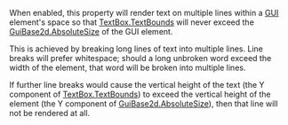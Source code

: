 When enabled, this property will render text on multiple lines within a
[GUI](https://create.roblox.com/docs/reference/engine/classes/TextBox) element's space so that [TextBox.TextBounds](https://create.roblox.com/docs/reference/engine/classes/TextBox#TextBounds) will never
exceed the [GuiBase2d.AbsoluteSize](https://create.roblox.com/docs/reference/engine/classes/GuiBase2d#AbsoluteSize) of the GUI element.

This is achieved by breaking long lines of text into multiple lines. Line
breaks will prefer whitespace; should a long unbroken word exceed the
width of the element, that word will be broken into multiple lines.

If further line breaks would cause the vertical height of the text (the Y
component of [TextBox.TextBounds](https://create.roblox.com/docs/reference/engine/classes/TextBox#TextBounds)) to exceed the vertical height of the
element (the Y component of [GuiBase2d.AbsoluteSize](https://create.roblox.com/docs/reference/engine/classes/GuiBase2d#AbsoluteSize)), then that line will
not be rendered at all.